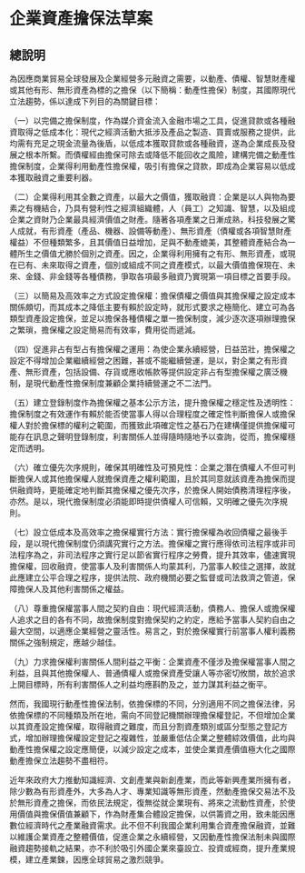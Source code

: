 # 企業資產擔保法草案

## 總說明

為因應商業貿易全球發展及企業經營多元融資之需要，以動產、債權、智慧財產權或其他有形、無形資產為標的之擔保（以下簡稱：動產性擔保）制度，其國際現代立法趨勢，係以達成下列目的為關鍵目標：

（一）以完備之擔保制度，作為媒介資金流入金融市場之工具，促進貸款或各種融資取得之低成本化：現代之經濟活動大抵涉及產品之製造、買賣或服務之提供，此均需有充足之現金流量為後盾，以低成本獲取貸款或各種融資，遂為企業成長及發展之根本所繫。而債權經由擔保可除去或降低不能回收之風險，建構完備之動產性擔保制度，企業得利用動產性擔保權，吸引有擔保之貸款，即成為企業容易以低成本獲取融資之重要利器。

（二）企業得利用其全數之資產，以最大之價值，獲取融資：企業是以人與物為要素之有機結合，乃具有營利性之經濟組織體，人（員工）之知識、智慧，以及組成企業之資財乃企業最具經濟價值之財產。隨著各項產業之日漸成熟，科技發展之驚人成就，有形資產（產品、機器、設備等動產）、無形資產（債權或各項智慧財產權益）不但種類繁多，且其價值日益增加，足與不動產媲美，其整體資產結合為一體所生之價值尤勝於個別之資產。因之，企業得利用擁有之有形、無形資產，或現在已有、未來取得之資產，個別或組成不同之資產模式，以最大價值擔保現在、未來、金錢、非金錢等各種債務，爭取各項最多融資乃實現第一項目標之首要手段。

（三）以簡易及高效率之方式設定擔保權：擔保債權之價值與其擔保權之設定成本關係頗切，而其成本之降低主要有賴於設定時，就形式要求之極簡化、建立可為各類型資產設定擔保，並足以擔保各種債權之單一擔保制度，減少逐次逐項辦理擔保之繁瑣，擔保權之設定簡易而有效率，費用從而遞減。

（四）促進非占有型占有擔保權之運用：為使企業永續經營，日益茁壯，擔保權之設定不得增加企業繼續經營之困難，甚或不能繼續營運，是以，對企業之有形資產、無形資產，包括設備、存貨或應收帳款等提供設定非占有型擔保權之廣泛機制，是現代動產性擔保制度兼顧企業持續營運之不二法門。

（五）建立登錄制度作為擔保權之基本公示方法，提升擔保權之穩定性及透明性：擔保制度之有效運作有賴於能否使當事人得以合理程度之確定性判斷擔保人或擔保權人對於擔保標的權利之範圍，而獲致此項確定性之基石乃在建構僅提供擔保權可能存在訊息之聲明登錄制度，利害關係人並得隨時隨地予以查詢，從而，擔保權穩定而透明。

（六）確立優先次序規則，確保其明確性及可預見性：企業之潛在債權人不但可判斷擔保人或其他擔保權人就擔保資產之權利範圍，且於其同意就該資產為擔保而提供融資時，更能確定地判斷其擔保權之優先次序，於擔保人開始債務清理程序後，亦然。是以，現代擔保制度必須能即時提供債權人可信賴，又明確之優先次序規則。

（七）設立低成本及高效率之擔保權實行方法：實行擔保權為收回債權之最後手段，是以現代擔保制度仍須講究實行之方法。擔保權之實行應得依司法程序或非司法程序為之，非司法程序之實行足以節省實行程序之勞費，提升其效率，儘速實現擔保權，回收融資，使當事人及利害關係人均蒙其利，乃當事人較佳之選擇，故就此應建立公平合理之程序，提供法院、政府機關必要之監督或司法救濟之管道，保障擔保人及其他利害關係之權益。

（八）尊重擔保權當事人間之契約自由：現代經濟活動，債務人、擔保人或擔保權人追求之目的各有不同，故擔保制度對擔保契約之約定，應給予當事人契約自由之最大空間，以適應企業經營之靈活性。易言之，對於擔保權實行前當事人權利義務關係之強制規定，應越少越佳。

（九）力求擔保權利害關係人間利益之平衡：企業資產不僅涉及擔保權當事人間之利益，且與其他擔保權人、普通債權人或擔保資產受讓人等亦密切攸關，故於追求上開目標時，所有利害關係人之利益均應斟酌及之，並力謀其利益之衡平。

然而，我國現行動產性擔保法制，依擔保標的不同，分別適用不同之擔保法律，另依擔保標的不同種類及所在地，需向不同登記機關辦理擔保權登記，不但增加企業以其資產設定擔保權，取得融資之難度，而且分割資產類別或區分型態之登記方式，增加辦理擔保權設定登記之複雜性，並嚴重低估企業之整體綜效價值，此均與動產性擔保權之設定應簡便，以減少設定之成本，並使企業資產價值極大化之國際動產擔保立法趨勢不盡相符。

近年來政府大力推動知識經濟、文創產業與新創產業，而此等新興產業所擁有者，除少數為有形資產外，大多為人才、專業知識等無形資產，然動產擔保交易法不及於無形資產之擔保，而依民法規定，復無從就企業現有、將來之流動性資產，於使用價值與擔保價值兼顧下，作為財產集合體設定擔保，以供籌資之用，致未能因應數位經濟時代之產業融資需求。此不但不利我國企業利用集合資產擔保融資，並難以維護企業資產之整體價值，促進企業之永續經營，又因動產性擔保法制未與國際融資趨勢接軌之結果，亦不利於吸引外國企業來臺設立、投資或經商，提升產業規模，建立產業鍊，因應全球貿易之激烈競爭。
